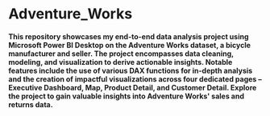 # Adventure_Works

#### This repository showcases my end-to-end data analysis project using Microsoft Power BI Desktop on the Adventure Works dataset, a bicycle manufacturer and seller. The project encompasses data cleaning, modeling, and visualization to derive actionable insights. Notable features include the use of various DAX functions for in-depth analysis and the creation of impactful visualizations across four dedicated pages – Executive Dashboard, Map, Product Detail, and Customer Detail. Explore the project to gain valuable insights into Adventure Works' sales and returns data. 
